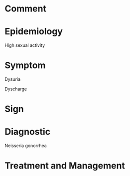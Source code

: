 # Comment

# Epidemiology

High sexual activity

# Symptom

Dysuria

Dyscharge

# Sign

# Diagnostic

Neisseria gonorrhea

# Treatment and Management
